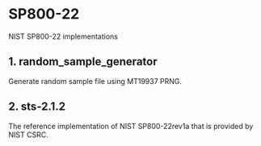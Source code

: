 # SP800-22
NIST SP800-22 implementations

## 1. random_sample_generator
Generate random sample file using MT19937 PRNG.

## 2. sts-2.1.2
The reference implementation of NIST SP800-22rev1a that is provided by NIST CSRC.
